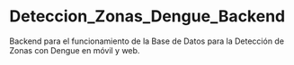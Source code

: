 # Deteccion_Zonas_Dengue_Backend
Backend para el funcionamiento de la Base de Datos para la Detección de Zonas con Dengue en móvil y web.
